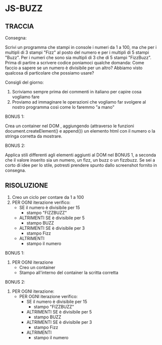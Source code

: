 # JS-BUZZ

## TRACCIA

Consegna:

Scrivi un programma che stampi in console i numeri da 1 a 100,
ma che per i multipli di 3 stampi "Fizz" al posto del numero e per i multipli di 5 stampi "Buzz".
Per i numeri che sono sia multipli di 3 che di 5 stampi "FizzBuzz".
Prima di partire a scrivere codice poniamoci qualche domanda:
Come faccio a sapere se un numero è divisibile per un altro?
Abbiamo visto qualcosa di particolare che possiamo usare?

Consigli del giorno:

1. Scriviamo sempre prima dei commenti in italiano per capire cosa vogliamo fare
2. Proviamo ad immaginare le operazioni che vogliamo far svolgere al nostro programma così come lo faremmo "a mano"

BONUS 1:

Crea un container nel DOM , aggiungendo (attraverso le funzioni document.createElement() e append()) un elemento html con il numero o la stringa corretta da mostrare.

BONUS 2:

Applica stili differenti agli elementi aggiunti al DOM nel BONUS 1, a seconda che il valore inserito sia un numero, un fizz, un buzz o un fizzbuzz.
Se sei a corto di idee per lo stile, potresti prendere spunto dallo screenshot fornito in consegna.

## RISOLUZIONE

1. Creo un ciclo per contare da 1 a 100
2. PER OGNI iterazione verifico:
   - SE il numero è divisibile per 15
     - stampo "FIZZBUZZ"
   - ALTRIMENTI SE è divisibile per 5
     - stampo BUZZ
   - ALTRIMENTI SE è divisibile per 3
     - stampo Fizz
   - ALTRIMENTI
     - stampo il numero

BONUS 1:

1. PER OGNI iterazione
   - Creo un container
   - Stampo all'interno del container la scritta corretta

BONUS 2:

1. PER OGNI iterazione:
   - PER OGNI iterazione verifico:
     - SE il numero è divisibile per 15
       - stampo "FIZZBUZZ"
     - ALTRIMENTI SE è divisibile per 5
       - stampo BUZZ
     - ALTRIMENTI SE è divisibile per 3
       - stampo Fizz
     - ALTRIMENTI
       - stampo il numero
